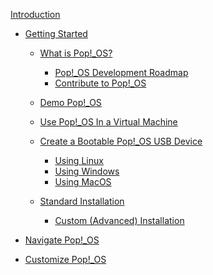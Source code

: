 [Introduction](README.md)
- [Getting Started](Getting-Started/getting-started.md)
    - [What is Pop!_OS?]()
        - [Pop!_OS Development Roadmap]()
        - [Contribute to Pop!_OS]()
    - [Demo Pop!_OS]()
    - [Use Pop!_OS In a Virtual Machine]()
    - [Create a Bootable Pop!_OS USB Device](Getting-Started/Create-bootable-media/create-bootable-usb.md)
        - [Using Linux](Getting-Started/Create-bootable-media/bootable-usb-using-linux.md)
        - [Using Windows]()
        - [Using MacOS]()

    - [Standard Installation](Getting-Started/Installation/installation.md)
        - [Custom (Advanced) Installation]()
    
- [Navigate Pop!_OS]()
- [Customize Pop!_OS]()

